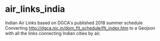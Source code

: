 # air_links_india
Indian Air Links based on DGCA's published 2018 summer schedule
Converting http://dgca.nic.in/dom_flt_schedule/flt_index.htm to a Geojson with all the links connecting Indian cities by air.
